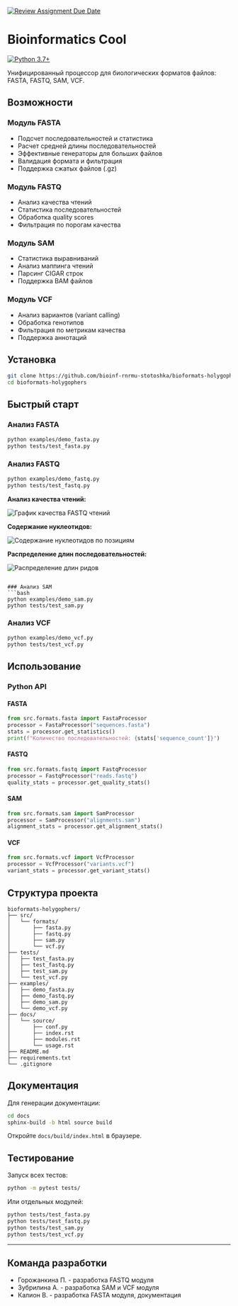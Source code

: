 [![Review Assignment Due Date](https://classroom.github.com/assets/deadline-readme-button-22041afd0340ce965d47ae6ef1cefeee28c7c493a6346c4f15d667ab976d596c.svg)](https://classroom.github.com/a/I6I1ViQv)
# Bioinformatics Cool

[![Python 3.7+](https://img.shields.io/badge/Python-3.7%2B-blue)](https://python.org)

Унифицированный процессор для биологических форматов файлов: FASTA, FASTQ, SAM, VCF.

## Возможности

### Модуль FASTA
- Подсчет последовательностей и статистика
- Расчет средней длины последовательностей
- Эффективные генераторы для больших файлов
- Валидация формата и фильтрация
- Поддержка сжатых файлов (.gz)

### Модуль FASTQ
- Анализ качества чтений
- Статистика последовательностей
- Обработка quality scores
- Фильтрация по порогам качества

### Модуль SAM
- Статистика выравниваний
- Анализ маппинга чтений
- Парсинг CIGAR строк
- Поддержка BAM файлов

### Модуль VCF
- Анализ вариантов (variant calling)
- Обработка генотипов
- Фильтрация по метрикам качества
- Поддержка аннотаций

## Установка

```bash
git clone https://github.com/bioinf-rnrmu-stotoshka/bioformats-holygophers
cd bioformats-holygophers
```

## Быстрый старт

### Анализ FASTA
```bash
python examples/demo_fasta.py
python tests/test_fasta.py
```

### Анализ FASTQ
```bash
python examples/demo_fastq.py
python tests/test_fastq.py
```
**Анализ качества чтений:**

![График качества FASTQ чтений](images/fastq-quality.png)

**Содержание нуклеотидов:**

![Содержание нуклеотидов по позициям](images/fastq-content.png)

**Распределение длин последовательностей:**

![Распределение длин ридов](images/fastq-length.png)
```

### Анализ SAM
```bash
python examples/demo_sam.py
python tests/test_sam.py
```

### Анализ VCF
```bash
python examples/demo_vcf.py
python tests/test_vcf.py
```

## Использование

### Python API

#### FASTA
```python
from src.formats.fasta import FastaProcessor
processor = FastaProcessor("sequences.fasta")
stats = processor.get_statistics()
print(f"Количество последовательностей: {stats['sequence_count']}")
```

#### FASTQ
```python
from src.formats.fastq import FastqProcessor
processor = FastqProcessor("reads.fastq")
quality_stats = processor.get_quality_stats()
```

#### SAM
```python
from src.formats.sam import SamProcessor
processor = SamProcessor("alignments.sam")
alignment_stats = processor.get_alignment_stats()
```

#### VCF
```python
from src.formats.vcf import VcfProcessor
processor = VcfProcessor("variants.vcf")
variant_stats = processor.get_variant_stats()
```

## Структура проекта

```
bioformats-holygophers/
├── src/
│   └── formats/
│       ├── fasta.py
│       ├── fastq.py
│       ├── sam.py
│       └── vcf.py
├── tests/
│   ├── test_fasta.py
│   ├── test_fastq.py
│   ├── test_sam.py
│   └── test_vcf.py
├── examples/
│   ├── demo_fasta.py
│   ├── demo_fastq.py
│   ├── demo_sam.py
│   └── demo_vcf.py
├── docs/
│   └── source/
│       ├── conf.py
│       ├── index.rst
│       ├── modules.rst
│       └── usage.rst
├── README.md
├── requirements.txt
└── .gitignore
```

## Документация

Для генерации документации:

```bash
cd docs
sphinx-build -b html source build
```

Откройте `docs/build/index.html` в браузере.

## Тестирование

Запуск всех тестов:

```bash
python -m pytest tests/
```

Или отдельных модулей:

```bash
python tests/test_fasta.py
python tests/test_fastq.py
python tests/test_sam.py
python tests/test_vcf.py
```
---
## Команда разработки

- Горожанкина П. - разработка FASTQ модуля
- Зубрилина А. - разработка SAM и VCF модуля
- Калион В. - разработка FASTA модуля, документация
